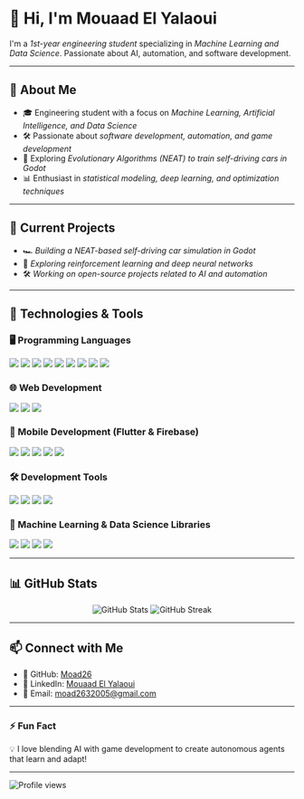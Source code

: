 # 👋 Hi, I'm Mouaad El Yalaoui 

I'm a *1st-year engineering student* specializing in *Machine Learning and Data Science*. Passionate about AI, automation, and software development.  

---

## 🧐 About Me  
- 🎓 Engineering student with a focus on *Machine Learning, Artificial Intelligence, and Data Science*  
- 🛠 Passionate about *software development, automation, and game development*  
- 🚗 Exploring *Evolutionary Algorithms (NEAT) to train self-driving cars in Godot*  
- 📊 Enthusiast in *statistical modeling, deep learning, and optimization techniques*  

---

## 🔭 Current Projects  
- 🏎 *Building a NEAT-based self-driving car simulation in Godot*  
- 🤖 *Exploring reinforcement learning and deep neural networks*  
- 🛠 *Working on open-source projects related to AI and automation*  

---

## 🚀 Technologies & Tools  

### 🖥 Programming Languages  
<p align="left">
  <img src="https://img.shields.io/badge/Python-3776AB?style=for-the-badge&logo=python&logoColor=white" />
  <img src="https://img.shields.io/badge/C++-00599C?style=for-the-badge&logo=c%2B%2B&logoColor=white" />
  <img src="https://img.shields.io/badge/Java-007396?style=for-the-badge&logo=java&logoColor=white" />
  <img src="https://img.shields.io/badge/R-276DC3?style=for-the-badge&logo=r&logoColor=white" />
  <img src="https://img.shields.io/badge/Julia-9558B2?style=for-the-badge&logo=julia&logoColor=white" />
  <img src="https://img.shields.io/badge/MATLAB-0076A8?style=for-the-badge&logo=mathworks&logoColor=white" />
  <img src="https://img.shields.io/badge/SQL-4479A1?style=for-the-badge&logo=postgresql&logoColor=white" />
  <img src="https://img.shields.io/badge/XML-FF6600?style=for-the-badge&logo=xml&logoColor=white" />
  <img src="https://img.shields.io/badge/Lua-2C2D72?style=for-the-badge&logo=lua&logoColor=white" />
</p>

### 🌐 Web Development  
<p align="left">
  <img src="https://img.shields.io/badge/JavaScript-F7DF1E?style=for-the-badge&logo=javascript&logoColor=black" />
  <img src="https://img.shields.io/badge/HTML5-E34F26?style=for-the-badge&logo=html5&logoColor=white" />
  <img src="https://img.shields.io/badge/CSS3-1572B6?style=for-the-badge&logo=css3&logoColor=white" />
</p>

### 📱 Mobile Development (Flutter & Firebase)  
<p align="left">
  <img src="https://img.shields.io/badge/Flutter-02569B?style=for-the-badge&logo=flutter&logoColor=white" />
  <img src="https://img.shields.io/badge/Dart-0175C2?style=for-the-badge&logo=dart&logoColor=white" />
  <img src="https://img.shields.io/badge/Firebase-FFCA28?style=for-the-badge&logo=firebase&logoColor=black" />
  <img src="https://img.shields.io/badge/Android-3DDC84?style=for-the-badge&logo=android&logoColor=white" />
  <img src="https://img.shields.io/badge/iOS-000000?style=for-the-badge&logo=apple&logoColor=white" />
</p>

### 🛠 Development Tools  
<p align="left">
  <img src="https://img.shields.io/badge/Git-F05032?style=for-the-badge&logo=git&logoColor=white" />
  <img src="https://img.shields.io/badge/Bash-4EAA25?style=for-the-badge&logo=gnubash&logoColor=white" />
  <img src="https://img.shields.io/badge/Godot-478CBF?style=for-the-badge&logo=godotengine&logoColor=white" />
  <img src="https://img.shields.io/badge/Neovim-57A143?style=for-the-badge&logo=neovim&logoColor=white" />
</p>

### 🔬 Machine Learning & Data Science Libraries  
<p align="left">
  <img src="https://img.shields.io/badge/scikit--learn-F7931E?style=for-the-badge&logo=scikit-learn&logoColor=white" />
  <img src="https://img.shields.io/badge/TensorFlow-FF6F00?style=for-the-badge&logo=tensorflow&logoColor=white" />
  <img src="https://img.shields.io/badge/PyTorch-EE4C2C?style=for-the-badge&logo=pytorch&logoColor=white" />
  <img src="https://img.shields.io/badge/Statsmodels-4B0082?style=for-the-badge&logo=statsmodels&logoColor=white" />
</p>

---

## 📊 GitHub Stats  
<p align="center">
  <img src="https://github-readme-stats.vercel.app/api?username=Moad26&show_icons=true&theme=radical" alt="GitHub Stats" />
  <img src="https://github-readme-streak-stats.herokuapp.com/?user=Moad26&theme=radical" alt="GitHub Streak" />
</p>

---

## 📫 Connect with Me  
- 🔗 GitHub: [Moad26](https://github.com/Moad26)  
- 💼 LinkedIn: [Mouaad El Yalaoui](https://www.linkedin.com/in/moua%C3%A2d-el-yalaoui-a64582316/)  
- 📧 Email: [moad2632005@gmail.com](mailto:moad2632005@gmail.com)  

---

### ⚡ Fun Fact  
💡 I love blending AI with game development to create autonomous agents that learn and adapt!  

---

![Profile views](https://komarev.com/ghpvc/?username=Moad26)

